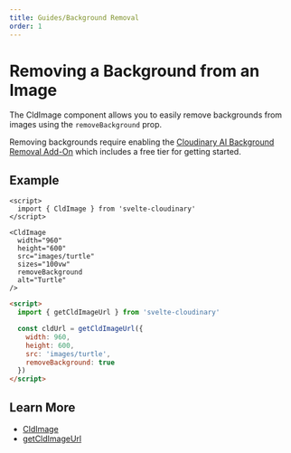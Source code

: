 ```yaml
---
title: Guides/Background Removal
order: 1
---
```

<script>

import Callout from '$lib/components/Callout.svelte'
import { Tabs, Tab} from '$lib/components/Tabs'
import { CldOgImage, CldImage } from 'svelte-cloudinary'

</script>


# Removing a Background from an Image

The CldImage component allows you to easily remove backgrounds from images using the `removeBackground` prop.

<Callout emoji={false}>
  Removing backgrounds require enabling the <a href="https://cloudinary.com/documentation/cloudinary_ai_background_removal_addon">Cloudinary AI Background Removal Add-On</a> which includes a free tier for getting started.
</Callout>

## Example

<div style="max-width: 500px; margin: 0 auto">
    <CldImage
      width={960}
      height={600}
      src={`images/turtle`}
      sizes="(max-width: 480px) 100vw, 50vw"
      removeBackground
      alt=""
    />
</div>

<Tabs>
  <Tab type="code" open title="CldImage">

```svelte
<script>
  import { CldImage } from 'svelte-cloudinary'
</script>

<CldImage
  width="960"
  height="600"
  src="images/turtle"
  sizes="100vw"
  removeBackground
  alt="Turtle"
/>
```

  </Tab>
  <Tab title="getCldImageUrl">

```html
<script>
  import { getCldImageUrl } from 'svelte-cloudinary'

  const cldUrl = getCldImageUrl({
    width: 960,
    height: 600,
    src: 'images/turtle',
    removeBackground: true
  })
</script>
```

  </Tab>
</Tabs>


## Learn More
* [CldImage](/cldimage/usage)
* [getCldImageUrl](/getcldimageurl/usage)
